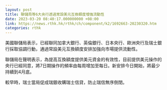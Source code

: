 ```yaml
---
layout: post
title: 聯儲局等6大央行透過常設美元互換額度增強流動性
date: 2023-03-20 08:40:17.000000000 +08:00
link: https://news.rthk.hk/rthk/ch/component/k2/1692663-20230320.htm
categories: rthk
---
```


美國聯儲局表示，已經聯同加拿大銀行、英倫銀行、日本央行、歐洲央行及瑞士銀行採取協調行動，通過常設美元互換額度安排加強向市場提供流動性。

聯儲局在聲明表示，為提高互換額度提供美元資金的有效性，目前提供美元操作的央行已經同意，將7日期操作的頻率由每周增加至每日。新安排今日開始，將最少持續到4月底。

較早時，瑞士當局促成瑞銀收購瑞士信貸，防止瑞信無序倒閉。
